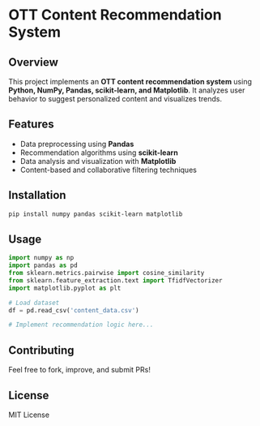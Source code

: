 # OTT Content Recommendation System

## Overview
This project implements an **OTT content recommendation system** using **Python, NumPy, Pandas, scikit-learn, and Matplotlib**. It analyzes user behavior to suggest personalized content and visualizes trends.

## Features
- Data preprocessing using **Pandas**
- Recommendation algorithms using **scikit-learn**
- Data analysis and visualization with **Matplotlib**
- Content-based and collaborative filtering techniques

## Installation
```sh
pip install numpy pandas scikit-learn matplotlib
```

## Usage
```python
import numpy as np
import pandas as pd
from sklearn.metrics.pairwise import cosine_similarity
from sklearn.feature_extraction.text import TfidfVectorizer
import matplotlib.pyplot as plt

# Load dataset
df = pd.read_csv('content_data.csv')

# Implement recommendation logic here...
```

## Contributing
Feel free to fork, improve, and submit PRs!

## License
MIT License

